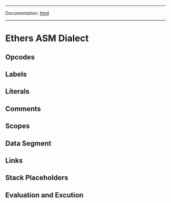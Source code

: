 -----

Documentation: [html](https://docs-beta.ethers.io/)

-----

Ethers ASM Dialect
==================

Opcodes
-------

Labels
------

Literals
--------

Comments
--------

Scopes
------

Data Segment
------------

Links
-----

Stack Placeholders
------------------

Evaluation and Excution
-----------------------

